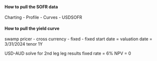 #### How to pull the SOFR data
Charting - Profile - Curves - USDSOFR

#### How to pull the yield curve

swamp pricer - cross currency - fixed - fixed
start date = valuation date = 3/31/2024
tenor 1Y

USD-AUD
solve for 2nd leg
leg results fixed rate = 6%
NPV = 0
